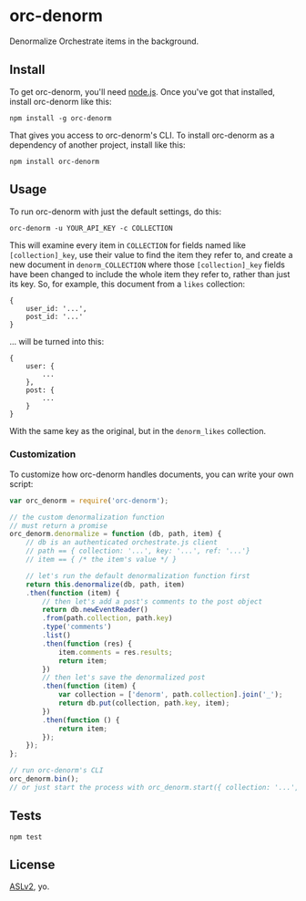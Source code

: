 # orc-denorm

Denormalize Orchestrate items in the background.

## Install

To get orc-denorm, you'll need [node.js](). Once you've got that installed, install orc-denorm like this:

    npm install -g orc-denorm

That gives you access to orc-denorm's CLI. To install orc-denorm as a dependency of another project, install like this:

    npm install orc-denorm

## Usage

To run orc-denorm with just the default settings, do this:

    orc-denorm -u YOUR_API_KEY -c COLLECTION

This will examine every item in `COLLECTION` for fields named like `[collection]_key`, use their value to find the item they refer to, and create a new document in `denorm_COLLECTION` where those `[collection]_key` fields have been changed to include the whole item they refer to, rather than just its key. So, for example, this document from a `likes` collection:

    {
        user_id: '...',
        post_id: '...'
    }

... will be turned into this:

    {
        user: {
            ...
        },
        post: {
            ...
        }
    }

With the same key as the original, but in the `denorm_likes` collection.

### Customization

To customize how orc-denorm handles documents, you can write your own script:

``` javascript
var orc_denorm = require('orc-denorm');

// the custom denormalization function
// must return a promise
orc_denorm.denormalize = function (db, path, item) {
    // db is an authenticated orchestrate.js client
    // path == { collection: '...', key: '...', ref: '...'}
    // item == { /* the item's value */ }

    // let's run the default denormalization function first
    return this.denormalize(db, path, item)
    .then(function (item) {
        // then let's add a post's comments to the post object
        return db.newEventReader()
        .from(path.collection, path.key)
        .type('comments')
        .list()
        .then(function (res) {
            item.comments = res.results;
            return item;
        })
        // then let's save the denormalized post
        .then(function (item) {
            var collection = ['denorm', path.collection].join('_');
            return db.put(collection, path.key, item);
        })
        .then(function () {
            return item;
        });
    });
};

// run orc-denorm's CLI
orc_denorm.bin();
// or just start the process with orc_denorm.start({ collection: '...', api_key: '...' })
```

## Tests

    npm test

## License

[ASLv2](http://www.apache.org/licenses/LICENSE-2.0), yo.